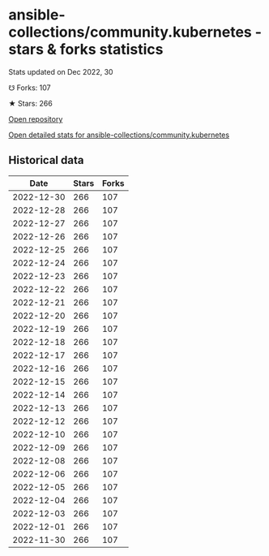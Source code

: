 # ansible-collections/community.kubernetes - stars & forks statistics

Stats updated on Dec 2022, 30

☋ Forks: 107

★ Stars: 266

[Open repository](https://github.com/ansible-collections/community.kubernetes)

[Open detailed stats for ansible-collections/community.kubernetes](https://reviewgithub.com/rep/ansible-collections/community.kubernetes)

## Historical data
| Date | Stars | Forks |
|------|-------|-------|
| 2022-12-30 | 266 | 107 | 
| 2022-12-28 | 266 | 107 | 
| 2022-12-27 | 266 | 107 | 
| 2022-12-26 | 266 | 107 | 
| 2022-12-25 | 266 | 107 | 
| 2022-12-24 | 266 | 107 | 
| 2022-12-23 | 266 | 107 | 
| 2022-12-22 | 266 | 107 | 
| 2022-12-21 | 266 | 107 | 
| 2022-12-20 | 266 | 107 | 
| 2022-12-19 | 266 | 107 | 
| 2022-12-18 | 266 | 107 | 
| 2022-12-17 | 266 | 107 | 
| 2022-12-16 | 266 | 107 | 
| 2022-12-15 | 266 | 107 | 
| 2022-12-14 | 266 | 107 | 
| 2022-12-13 | 266 | 107 | 
| 2022-12-12 | 266 | 107 | 
| 2022-12-10 | 266 | 107 | 
| 2022-12-09 | 266 | 107 | 
| 2022-12-08 | 266 | 107 | 
| 2022-12-06 | 266 | 107 | 
| 2022-12-05 | 266 | 107 | 
| 2022-12-04 | 266 | 107 | 
| 2022-12-03 | 266 | 107 | 
| 2022-12-01 | 266 | 107 | 
| 2022-11-30 | 266 | 107 | 

